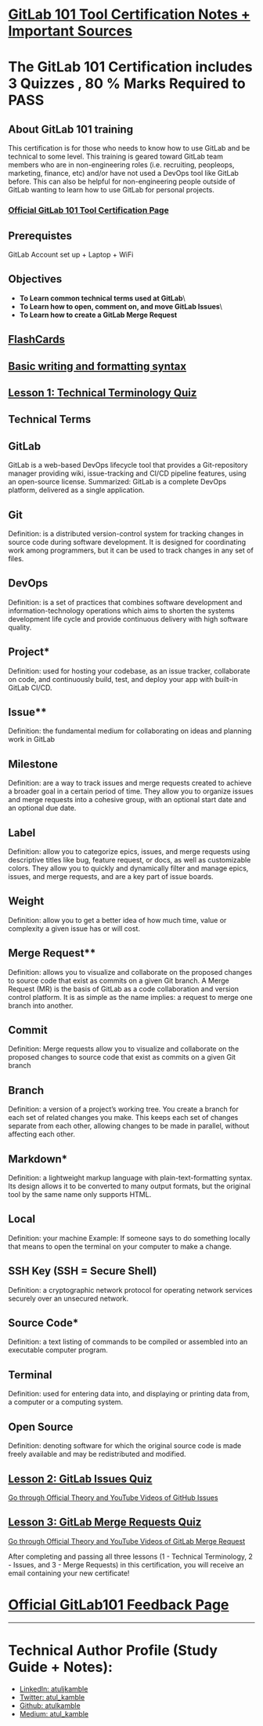 # [GitLab 101 Tool Certification Notes + Important Sources](https://atulkamble.github.io/GitLab101/)

# The GitLab 101 Certification includes 3 Quizzes , 80 % Marks Required to PASS

## About GitLab 101 training
This certification is for those who needs to know how to use GitLab and be technical to some level. This training is geared toward GitLab team members who are in non-engineering roles (i.e. recruiting, peopleops, marketing, finance, etc) and/or have not used a DevOps tool like GitLab before. This can also be helpful for non-engineering people outside of GitLab wanting to learn how to use GitLab for personal projects.

### [Official GitLab 101 Tool Certification Page](https://about.gitlab.com/handbook/people-group/learning-and-development/certifications/gitlab-101/)

## Prerequistes

GitLab Account set up + Laptop + WiFi

## Objectives
- **To Learn common technical terms used at GitLab**\
- **To Learn how to open, comment on, and move GitLab Issues**\
- **To Learn how to create a GitLab Merge Request**

## [FlashCards](https://www.flippity.net/fc.asp?k=1_jf6kg7EVGAhn5YJaxUz0TdavEfh1S2XPxyE4OnqWYE&t=card)
## [Basic writing and formatting syntax](https://docs.github.com/en/github/writing-on-github/basic-writing-and-formatting-syntax)



## [Lesson 1: Technical Terminology Quiz](https://docs.google.com/forms/d/e/1FAIpQLSd3G3QJJRa1XvKbUNXhJENSxoWd5907CpP4-jhvvyRcvZzwRA/viewform)
## Technical Terms

## GitLab
GitLab is a web-based DevOps lifecycle tool that provides a Git-repository manager providing wiki, issue-tracking and CI/CD pipeline features, using an open-source license.
Summarized: GitLab is a complete DevOps platform, delivered as a single application.

## Git
Definition: is a distributed version-control system for tracking changes in source code during software development. It is designed for coordinating work among programmers, but it can be used to track changes in any set of files.

## DevOps
Definition: is a set of practices that combines software development and information-technology operations which aims to shorten the systems development life cycle and provide continuous delivery with high software quality.

## Project*
Definition: used for hosting your codebase, as an issue tracker, collaborate on code, and continuously build, test, and deploy your app with built-in GitLab CI/CD.

## Issue**
Definition: the fundamental medium for collaborating on ideas and planning work in GitLab

## Milestone
Definition: are a way to track issues and merge requests created to achieve a broader goal in a certain period of time. They allow you to organize issues and merge requests into a cohesive group, with an optional start date and an optional due date.

## Label
Definition: allow you to categorize epics, issues, and merge requests using descriptive titles like bug, feature request, or docs, as well as customizable colors. They allow you to quickly and dynamically filter and manage epics, issues, and merge requests, and are a key part of issue boards.

## Weight
Definition: allow you to get a better idea of how much time, value or complexity a given issue has or will cost.

## Merge Request**
Definition: allows you to visualize and collaborate on the proposed changes to source code that exist as commits on a given Git branch. A Merge Request (MR) is the basis of GitLab as a code collaboration and version control platform. It is as simple as the name implies: a request to merge one branch into another.

## Commit
Definition: Merge requests allow you to visualize and collaborate on the proposed changes to source code that exist as commits on a given Git branch

## Branch
Definition: a version of a project’s working tree. You create a branch for each set of related changes you make. This keeps each set of changes separate from each other, allowing changes to be made in parallel, without affecting each other.

## Markdown*
Definition: a lightweight markup language with plain-text-formatting syntax. Its design allows it to be converted to many output formats, but the original tool by the same name only supports HTML.

## Local
Definition: your machine
Example: If someone says to do something locally that means to open the terminal on your computer to make a change.

## SSH Key (SSH = Secure Shell)
Definition: a cryptographic network protocol for operating network services securely over an unsecured network.

## Source Code*
Definition: a text listing of commands to be compiled or assembled into an executable computer program.

## Terminal
Definition: used for entering data into, and displaying or printing data from, a computer or a computing system.

## Open Source
Definition: denoting software for which the original source code is made freely available and may be redistributed and modified.

## [Lesson 2: GitLab Issues Quiz](https://docs.google.com/forms/d/e/1FAIpQLSeR1zOvGKrDWD1t52DNv3DdNeLblI2nPP0dm-PKD8TkNUfB7Q/viewform)

[Go through Official Theory and YouTube Videos of GitHub Issues](https://about.gitlab.com/handbook/people-group/learning-and-development/certifications/gitlab-101/)

## [Lesson 3: GitLab Merge Requests Quiz](https://docs.google.com/forms/d/e/1FAIpQLSfzwgutFZegAESbgsiObhb6N8rqn4NNlWDbxACK7khh3p5hJA/viewform)
[Go through Official Theory and YouTube Videos of GitLab Merge Request](https://about.gitlab.com/handbook/people-group/learning-and-development/certifications/gitlab-101/)


After completing and passing all three lessons (1 - Technical Terminology, 2 - Issues, and 3 - Merge Requests) in this certification, you will receive an email containing your new certificate!

# [Official GitLab101 Feedback Page](https://docs.google.com/forms/d/e/1FAIpQLSdtScO_hkV_mFlhlB4tiSf9tjXvrQBVMkkGCOegZlZH2yzZWQ/viewform)

---------------------------------------------------------------------------


# Technical Author Profile (Study Guide + Notes):
- [LinkedIn: atuljkamble](https://www.linkedin.com/in/atuljkamble) 
- [Twitter: atul_kamble](https://www.twitter.com/atul_kamble)
- [Github: atulkamble](https://www.github.com/atulkamble)
- [Medium: atul_kamble](https://medium.com/@atul_kamble)

